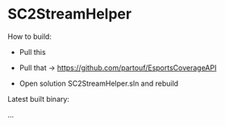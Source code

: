 # SC2StreamHelper


How to build:

* Pull this

* Pull that -> https://github.com/partouf/EsportsCoverageAPI

* Open solution SC2StreamHelper.sln and rebuild


Latest built binary:

...
